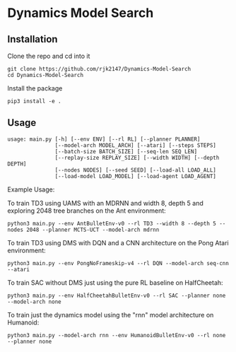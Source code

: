 # Dynamics Model Search

## Installation
Clone the repo and cd into it
~~~
git clone https://github.com/rjk2147/Dynamics-Model-Search
cd Dynamics-Model-Search
~~~
Install the package
~~~
pip3 install -e .
~~~

## Usage

~~~~
usage: main.py [-h] [--env ENV] [--rl RL] [--planner PLANNER]
               [--model-arch MODEL_ARCH] [--atari] [--steps STEPS]
               [--batch-size BATCH_SIZE] [--seq-len SEQ_LEN]
               [--replay-size REPLAY_SIZE] [--width WIDTH] [--depth DEPTH]
               [--nodes NODES] [--seed SEED] [--load-all LOAD_ALL]
               [--load-model LOAD_MODEL] [--load-agent LOAD_AGENT]
~~~~

Example Usage:

To train TD3 using UAMS with an MDRNN and width 8, depth 5 and exploring 2048 tree branches on the Ant environment: 
~~~~
python3 main.py --env AntBulletEnv-v0 --rl TD3 --width 8 --depth 5 --nodes 2048 --planner MCTS-UCT --model-arch mdrnn
~~~~
To train TD3 using DMS with DQN and a CNN architecture on the Pong Atari environment: 
~~~~
python3 main.py --env PongNoFrameskip-v4 --rl DQN --model-arch seq-cnn --atari
~~~~
To train SAC without DMS just using the pure RL baseline on HalfCheetah:
~~~~
python3 main.py --env HalfCheetahBulletEnv-v0 --rl SAC --planner none --model-arch none
~~~~
To train just the dynamics model using the "rnn" model architecture on Humanoid:
~~~~
python3 main.py --model-arch rnn --env HumanoidBulletEnv-v0 --rl none --planner none 
~~~~
